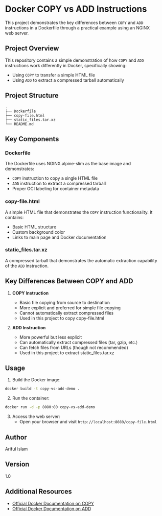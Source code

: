# Docker COPY vs ADD Instructions

This project demonstrates the key differences between `COPY` and `ADD` instructions in a Dockerfile through a practical example using an NGINX web server.

## Project Overview

This repository contains a simple demonstration of how `COPY` and `ADD` instructions work differently in Docker, specifically showing:
- Using `COPY` to transfer a simple HTML file
- Using `ADD` to extract a compressed tarball automatically

## Project Structure

```
.
├── Dockerfile
├── copy-file.html
├── static_files.tar.xz
└── README.md
```

## Key Components

### Dockerfile
The Dockerfile uses NGINX alpine-slim as the base image and demonstrates:
- `COPY` instruction to copy a single HTML file
- `ADD` instruction to extract a compressed tarball
- Proper OCI labeling for container metadata

### copy-file.html
A simple HTML file that demonstrates the `COPY` instruction functionality. It contains:
- Basic HTML structure
- Custom background color
- Links to main page and Docker documentation

### static_files.tar.xz
A compressed tarball that demonstrates the automatic extraction capability of the `ADD` instruction.

## Key Differences Between COPY and ADD

1. **COPY Instruction**
   - Basic file copying from source to destination
   - More explicit and preferred for simple file copying
   - Cannot automatically extract compressed files
   - Used in this project to copy copy-file.html

2. **ADD Instruction**
   - More powerful but less explicit
   - Can automatically extract compressed files (tar, gzip, etc.)
   - Can fetch files from URLs (though not recommended)
   - Used in this project to extract static_files.tar.xz

## Usage

1. Build the Docker image:
```bash
docker build -t copy-vs-add-demo .
```

2. Run the container:
```bash
docker run -d -p 8080:80 copy-vs-add-demo
```

3. Access the web server:
   - Open your browser and visit `http://localhost:8080/copy-file.html`

## Author
Ariful Islam

## Version
1.0

## Additional Resources
- [Official Docker Documentation on COPY](https://docs.docker.com/engine/reference/builder/#copy)
- [Official Docker Documentation on ADD](https://docs.docker.com/engine/reference/builder/#add)